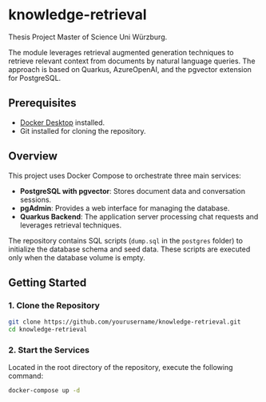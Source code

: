 # knowledge-retrieval

Thesis Project Master of Science Uni Würzburg.

The module leverages retrieval augmented generation techniques to retrieve relevant context from documents by natural language queries. The approach is based on Quarkus, AzureOpenAI, and the pgvector extension for PostgreSQL.

## Prerequisites

- [Docker Desktop](https://www.docker.com/products/docker-desktop/) installed.
- Git installed for cloning the repository.

## Overview

This project uses Docker Compose to orchestrate three main services:

- **PostgreSQL with pgvector**: Stores document data and conversation sessions.
- **pgAdmin**: Provides a web interface for managing the database.
- **Quarkus Backend**: The application server processing chat requests and leverages retrieval techniques.

The repository contains SQL scripts (`dump.sql` in the `postgres` folder) to initialize the database schema and seed data. These scripts are executed only when the database volume is empty.

## Getting Started

### 1. Clone the Repository

```bash
git clone https://github.com/yourusername/knowledge-retrieval.git
cd knowledge-retrieval
```

### 2. Start the Services
Located in the root directory of the repository, execute the following command:
```bash
docker-compose up -d
```